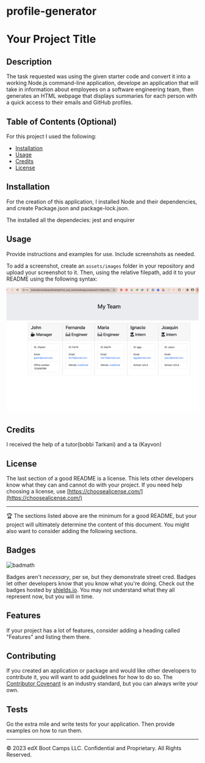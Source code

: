 # profile-generator
# Your Project Title

## Description 

The task  requested was using the given starter code and convert it into a working Node.js command-line application, develope an application that will take in information about employees on a software engineering team, then generates an HTML webpage that displays summaries for each person with a quick access to their emails and GitHub profiles.



## Table of Contents (Optional)

For this project I used the following:

* [Installation](#installation)
* [Usage](#usage)
* [Credits](#credits)
* [License](#license)


## Installation

For the creation of this application, I installed Node and their dependencies, and create Package.json and package-lock.json.

The installed all the dependecies: jest and enquirer


## Usage 

Provide instructions and examples for use. Include screenshots as needed. 

To add a screenshot, create an `assets/images` folder in your repository and upload your screenshot to it. Then, using the relative filepath, add it to your README using the following syntax:

![screenshot](starter/images/screenshot.png)



## Credits

I received the help of a tutor(bobbi Tarkani) and a ta (Kayvon)


## License

The last section of a good README is a license. This lets other developers know what they can and cannot do with your project. If you need help choosing a license, use [https://choosealicense.com/](https://choosealicense.com/)


---

🏆 The sections listed above are the minimum for a good README, but your project will ultimately determine the content of this document. You might also want to consider adding the following sections.

## Badges

![badmath](https://img.shields.io/github/languages/top/nielsenjared/badmath)

Badges aren't _necessary_, per se, but they demonstrate street cred. Badges let other developers know that you know what you're doing. Check out the badges hosted by [shields.io](https://shields.io/). You may not understand what they all represent now, but you will in time.

## Features

If your project has a lot of features, consider adding a heading called "Features" and listing them there.

## Contributing

If you created an application or package and would like other developers to contribute it, you will want to add guidelines for how to do so. The [Contributor Covenant](https://www.contributor-covenant.org/) is an industry standard, but you can always write your own.

## Tests

Go the extra mile and write tests for your application. Then provide examples on how to run them.

---

© 2023 edX Boot Camps LLC. Confidential and Proprietary. All Rights Reserved.
